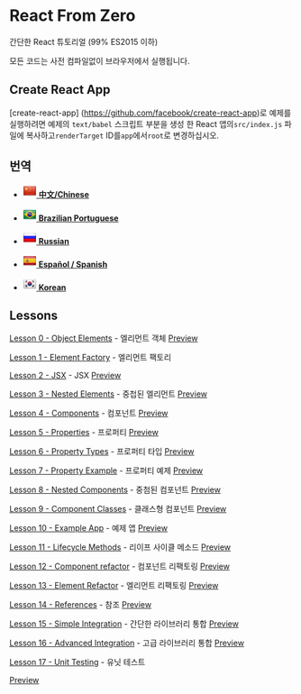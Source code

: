 # React From Zero

간단한 React 튜토리얼 (99% ES2015 이하)

모든 코드는 사전 컴파일없이 브라우저에서 실행됩니다.

## Create React App

[create-react-app] (https://github.com/facebook/create-react-app)로 예제를 실행하려면 예제의 `text/babel` 스크립트 부분을 생성 한 React 앱의`src/index.js` 파일에 복사하고`renderTarget` ID를`app`에서`root`로 변경하십시오.


## 번역

- [![china](https://raw.githubusercontent.com/gosquared/flags/master/flags/flags/shiny/24/China.png) **中文/Chinese**](https://github.com/chinanf-boy/react-from-zero)

- [![brazil](https://raw.githubusercontent.com/gosquared/flags/master/flags/flags/shiny/24/Brazil.png) **Brazilian Portuguese**](https://github.com/andre-motta/react-from-zero)

- [![Russia](https://raw.githubusercontent.com/gosquared/flags/master/flags/flags/shiny/24/Russia.png) **Russian**](https://github.com/lex111/react-from-zero)

- [![Spain](https://raw.githubusercontent.com/gosquared/flags/master/flags/flags/shiny/24/Spain.png) **Español / Spanish**](https://github.com/sejas/react-desde-cero)

- [![Korean](https://raw.githubusercontent.com/gosquared/flags/master/flags/flags/shiny/24/South-Korea.png) **Korean**](https://github.com/YongPilMoon/react-from-zero)

## Lessons

[Lesson 0 - Object Elements](https://github.com/YongPilMoon/react-from-zero/blob/master/00-object-elements.html) - 엘리먼트 객체
[Preview](https://cdn.rawgit.com/kay-is/react-from-zero/b31878c2/00-object-elements.html)

[Lesson 1 - Element Factory](https://github.com/kay-is/react-from-zero/blob/master/01-element-factory.html) - 엘리먼트 팩토리

[Lesson 2 - JSX](https://github.com/YongPilMoon/react-from-zero/blob/master/02-jsx.html) - JSX
[Preview](https://cdn.rawgit.com/kay-is/react-from-zero/b31878c2/02-jsx.html)

[Lesson 3 - Nested Elements](https://github.com/YongPilMoon/react-from-zero/blob/master/03-nested-elements.html) - 중첩된 엘리먼트
[Preview](https://cdn.rawgit.com/kay-is/react-from-zero/b31878c2/03-nested-elements.html)

[Lesson 4 - Components](https://github.com/YongPilMoon/react-from-zero/blob/master/04-components.html) - 컴포넌트
[Preview](https://cdn.rawgit.com/kay-is/react-from-zero/b31878c2/04-components.html)

[Lesson 5 - Properties](https://github.com/YongPilMoon/react-from-zero/blob/master/05-properties.html) - 프로퍼티
[Preview](https://cdn.rawgit.com/kay-is/react-from-zero/62dc2789/05-properties.html)

[Lesson 6 - Property Types](https://github.com/YongPilMoon/react-from-zero/blob/master/06-property-types.html) - 프로퍼티 타입
[Preview](https://cdn.rawgit.com/kay-is/react-from-zero/b31878c2/06-property-types.html)

[Lesson 7 - Property Example](https://github.com/YongPilMoon/react-from-zero/blob/master/07-property-example.html) - 프로퍼티 예제
[Preview](https://cdn.rawgit.com/kay-is/react-from-zero/b31878c2/07-property-example.html)

[Lesson 8 - Nested Components](https://github.com/YongPilMoon/react-from-zero/blob/master/08-nested-components.html) - 중첨된 컴포넌트
[Preview](https://cdn.rawgit.com/kay-is/react-from-zero/b31878c2/08-nested-components.html)

[Lesson 9 - Component Classes](https://github.com/YongPilMoon/react-from-zero/blob/master/09-component-classes.html) - 클래스형 컴포넌트
[Preview](https://cdn.rawgit.com/kay-is/react-from-zero/b31878c2/09-component-classes.html)

[Lesson 10 - Example App](https://github.com/YongPilMoon/react-from-zero/blob/master/10-example-app.html) - 예제 앱
[Preview](https://cdn.rawgit.com/kay-is/react-from-zero/b31878c2/10-example-app.html)

[Lesson 11 - Lifecycle Methods](https://github.com/YongPilMoon/react-from-zero/blob/master/11-lifecycle-methods.html) - 리이프 사이클 메소드
[Preview](https://cdn.rawgit.com/kay-is/react-from-zero/b31878c2/11-lifecycle-methods.html)

[Lesson 12 - Component refactor](https://github.com/YongPilMoon/react-from-zero/blob/master/12-component-refactor.html) - 컴포넌트 리팩토링
[Preview](https://cdn.rawgit.com/kay-is/react-from-zero/b31878c2/12-component-refactor.html)

[Lesson 13 - Element Refactor](https://github.com/YongPilMoon/react-from-zero/blob/master/13-element-refactor.html) - 엘리먼트 리팩토링
[Preview](https://cdn.rawgit.com/kay-is/react-from-zero/b31878c2/13-element-refactor.html)

[Lesson 14 - References](https://github.com/YongPilMoon/react-from-zero/blob/master/14-references.html) - 참조
[Preview](https://cdn.rawgit.com/kay-is/react-from-zero/b31878c2/14-references.html)

[Lesson 15 - Simple Integration](https://github.com/YongPilMoon/react-from-zero/blob/master/15-simple-integration.html) - 간단한 라이브러리 통합
[Preview](https://cdn.rawgit.com/kay-is/react-from-zero/b31878c2/15-simple-integration.html)

[Lesson 16 - Advanced Integration](https://github.com/YongPilMoon/react-from-zero/blob/master/16-advanced-integration.html) - 고급 라이브러리 통합
[Preview](https://cdn.rawgit.com/kay-is/react-from-zero/b31878c2/16-advanced-integration.html)

[Lesson 17 - Unit Testing](https://github.com/YongPilMoon/react-from-zero/blob/master/17-unit-testing.html) - 유닛 테스트

[Preview](https://cdn.rawgit.com/kay-is/react-from-zero/7dc8cf9b/17-unit-testing.html)
